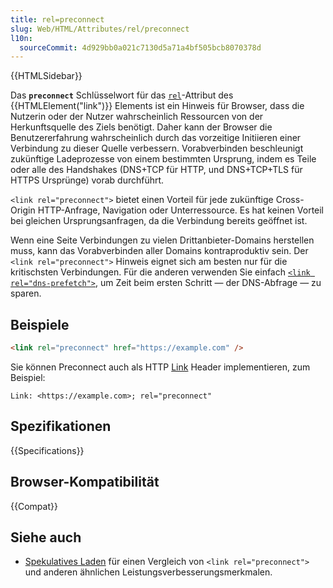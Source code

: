 ```yaml
---
title: rel=preconnect
slug: Web/HTML/Attributes/rel/preconnect
l10n:
  sourceCommit: 4d929bb0a021c7130d5a71a4bf505bcb8070378d
---
```


{{HTMLSidebar}}

Das **`preconnect`** Schlüsselwort für das [`rel`](/de/docs/Web/HTML/Element/link#rel)-Attribut des {{HTMLElement("link")}} Elements ist ein Hinweis für Browser, dass die Nutzerin oder der Nutzer wahrscheinlich Ressourcen von der Herkunftsquelle des Ziels benötigt. Daher kann der Browser die Benutzererfahrung wahrscheinlich durch das vorzeitige Initiieren einer Verbindung zu dieser Quelle verbessern. Vorabverbinden beschleunigt zukünftige Ladeprozesse von einem bestimmten Ursprung, indem es Teile oder alle des Handshakes (DNS+TCP für HTTP, und DNS+TCP+TLS für HTTPS Ursprünge) vorab durchführt.

`<link rel="preconnect">` bietet einen Vorteil für jede zukünftige Cross-Origin HTTP-Anfrage, Navigation oder Unterressource. Es hat keinen Vorteil bei gleichen Ursprungsanfragen, da die Verbindung bereits geöffnet ist.

Wenn eine Seite Verbindungen zu vielen Drittanbieter-Domains herstellen muss, kann das Vorabverbinden aller Domains kontraproduktiv sein. Der `<link rel="preconnect">` Hinweis eignet sich am besten nur für die kritischsten Verbindungen. Für die anderen verwenden Sie einfach [`<link rel="dns-prefetch">`](/de/docs/Web/HTML/Attributes/rel/dns-prefetch), um Zeit beim ersten Schritt — der DNS-Abfrage — zu sparen.

## Beispiele

```html
<link rel="preconnect" href="https://example.com" />
```

Sie können Preconnect auch als HTTP [Link](/de/docs/Web/HTTP/Reference/Headers/Link) Header implementieren, zum Beispiel:

```http
Link: <https://example.com>; rel="preconnect"
```

## Spezifikationen

{{Specifications}}

## Browser-Kompatibilität

{{Compat}}

## Siehe auch

- [Spekulatives Laden](/de/docs/Web/Performance/Guides/Speculative_loading) für einen Vergleich von `<link rel="preconnect">` und anderen ähnlichen Leistungsverbesserungsmerkmalen.
